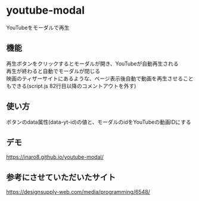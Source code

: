 # youtube-modal
YouTubeをモーダルで再生

## 機能
再生ボタンをクリックするとモーダルが開き、YouTubeが自動再生される  
再生が終わると自動でモーダルが閉じる  
映画のティザーサイトにあるような、ページ表示後自動で動画を再生させることもできる(script.js 82行目以降のコメントアウトを外す)

## 使い方
ボタンのdata属性(data-yt-id)の値と、モーダルのidをYouTubeの動画IDにする

## デモ
https://inaro8.github.io/youtube-modal/

## 参考にさせていただいたサイト
https://designsupply-web.com/media/programming/6548/

